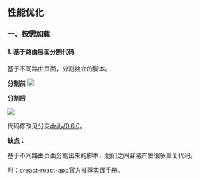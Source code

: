 
## 性能优化

### 一、按需加载

#### 1. 基于路由层面分割代码

基于不同路由页面，分割独立的脚本。

**分割前**
![](https://raw.githubusercontent.com/Bian2017/jobChat/master/docs/img/BeforeCodeSplit.png)

**分割后**

![](https://raw.githubusercontent.com/Bian2017/jobChat/master/docs/img/CodeSplit.png)

代码修改见分支[daily/0.6.0](https://github.com/Bian2017/jobChat/commit/22e357f872f926aa80e9d22a0e24c30d2b71ba3c?diff=unified#diff-bd9c9dcd314f2d7df52935b3a6a4d504)。

**缺点：** 

基于不同路由页面分割出来的脚本，他们之间容易产生很多重复代码。

附：creact-react-app官方推荐[实践手册](https://serverless-stack.com/chapters/code-splitting-in-create-react-app.html)。


